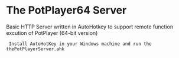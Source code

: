 The PotPlayer64 Server
======================

Basic HTTP Server written in AutoHotkey to support remote function excution of PotPlayer (64-bit version)

` Install AutoHotKey in your Windows machine and run the thePotPlayerServer.ahk`

